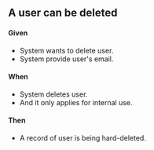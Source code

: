 ## A user can be deleted

#### Given

- System wants to delete user.
- System provide user's email.

#### When

- System deletes user.
- And it only applies for internal use.

#### Then

- A record of user is being hard-deleted.
